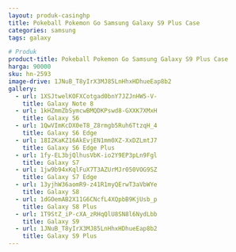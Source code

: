 ```yaml
---
layout: produk-casinghp
title: Pokeball Pokemon Go Samsung Galaxy S9 Plus Case
categories: samsung
tags: galaxy

# Produk
product-title: Pokeball Pokemon Go Samsung Galaxy S9 Plus Case
harga: 90000
sku: hn-2593
image-drive: 1JNuB_T8yIrX3MJ85LnHhxHDhueEap8b2
gallery:
  - url: 1XSJtwelKOFXCotgad0bnY7JZJnHW5-V-
    title: Galaxy Note 8
  - url: 1kHZmmZbSymcwBMQDKPswd8-GXXK7XMxH
    title: Galaxy S6
  - url: 1QwVImKcDX0eT8_Z8rmgb5Ruh6TtzqH_4
    title: Galaxy S6 Edge
  - url: 18I2KaKZ16AkEvjEN1mm0XZ-XxDZLmtJ7
    title: Galaxy S6 Edge Plus
  - url: 1fy-EL3bjQlhusVbK-io2Y9EP3pLn9Fgl
    title: Galaxy S7
  - url: 1jw9b94xKqlFuX7T3AZUrMJr050VOG9SZ
    title: Galaxy S7 Edge
  - url: 13yjhW36aomR9-z41R1myQErwT3aVbWYe
    title: Galaxy S8
  - url: 1dGOemAB2X11G6CNcfL4XQpbB9KjUsb_p
    title: Galaxy S8 Plus
  - url: 1T9StZ_iP-cXA_zRHqQlU8SN8l6NydLbb
    title: Galaxy S9
  - url: 1JNuB_T8yIrX3MJ85LnHhxHDhueEap8b2
    title: Galaxy S9 Plus
---
```

